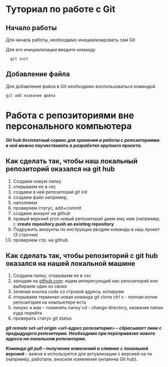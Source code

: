 # Туториал по работе с Git

## Начало работы

Для начала работы, необходимо инициализировать сам Git

Для его инициализации введите команду 

```
  git init
```

## Добавление файла

Для добавления файла в Git необходимо воспользоваться командой 

```
git add название файла
```
# Работа с репозиториями вне персонального компьютера #
_**Git hub бесплатный сервис для хранения и работы с репозиториями. в ней можно поучаствовать в разработке крупного проекта.**_

## Как сделать так, чтобы наш локальный репозиторий оказался на git hub ## 
1. Создаем новую папку 
2. открываем ее в vsc
3. создаем в ней репозиторий git init
4. создаем файл например, <Hello world.md>
5. наполняем 
6. проверяем статус, add+commit
7. создаем аккаунт на github
8. правый верхний угол новый репозиторий даем ему имя (например, <test>): **create repository push an existing repository**
10. Подружить аккаунты по инструкции вводим команды в наш проект (3 строчки)
11. проверяем стр. на github
## Как сделать так, чтобы репозиторий c git hub оказался на нашей локальной машине ## 
1. Создаем папку,  открываем ее в vsc
2. заходим на [github.com](http://github.com): ищем интересующий нас репозиторий или выбираем один из своих
4. зеленая кнопка code со строкой адреса, копируем
5. открываем терминал новая команда git clone ctrl v - полная копия репозитория на компьютере есть
6. линукс и мак - поменять папку cd - change directory, название папки куда перейти
7. проверить статус git status

_**git remote set-url origin <url-адрес репозитория> – сбрасывает линк с предыдущего репозитория. Необходимо при перепривязке нового адреса на локальном репозитории.**_

_**Команда git pull – получение изменений и слияние с локальной версией**_ - важна и используется для актуализации с версией на пк (например, работали, вносили изменения онлайнна Git hub).